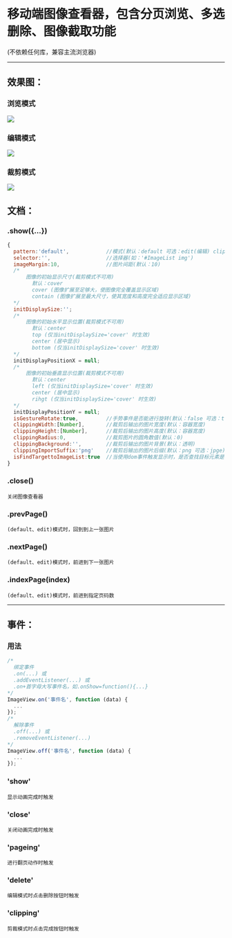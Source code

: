 # 移动端图像查看器，包含分页浏览、多选删除、图像截取功能
(不依赖任何库，兼容主流浏览器)

--------------------------------------
效果图：
--------------------------------------
### 浏览模式
![](https://github.com/i-yxs/ImageView/blob/master/example/gif/1.gif) 
### 编辑模式
![](https://github.com/i-yxs/ImageView/blob/master/example/gif/2.gif) 
### 裁剪模式
![](https://github.com/i-yxs/ImageView/blob/master/example/gif/3.gif) 

文档：
--------------------------------------
### .show({...}) 
```javascript
{
  pattern:'default',            //模式(默认：default 可选：edit(编辑) clipping(剪裁))
  selector:'',                  //选择器(如：'#ImageList img')
  imageMargin:10,               //图片间距(默认：10)
  /*
      图像的初始显示尺寸(裁剪模式不可用)
        默认：cover
        cover (图像扩展至足够大，使图像完全覆盖显示区域) 
        contain (图像扩展至最大尺寸，使其宽度和高度完全适应显示区域)
  */
  initDisplaySize:'';
  /*
      图像的初始水平显示位置(裁剪模式不可用)
        默认：center
        top (仅当initDisplaySize='cover' 时生效)
        center (居中显示)
        bottom (仅当initDisplaySize='cover' 时生效)
  */
  initDisplayPositionX = null;
  /*
      图像的初始垂直显示位置(裁剪模式不可用)
        默认：center
        left (仅当initDisplaySize='cover' 时生效)
        center (居中显示)
        rihgt (仅当initDisplaySize='cover' 时生效)
  */
  initDisplayPositionY = null;
  isGestureRotate:true,         //手势事件是否能进行旋转(默认：false 可选：true)
  clippingWidth:[Number],       //裁剪后输出的图片宽度(默认：容器宽度)
  clippingHeight:[Number],      //裁剪后输出的图片高度(默认：容器宽度)
  clippingRadius:0,             //裁剪图片的圆角数值(默认：0)
  clippingBackground:'',        //裁剪后输出的图片背景(默认：透明)
  clippingImportSuffix:'png'    //裁剪后输出的图片后缀(默认：png 可选：jpge)
  isFindTargettoImageList:true  //当使用dom事件触发显示时，是否查找目标元素是否存在于图片列表中(默认：true 可选：false)
}
```
### .close()
`关闭图像查看器`

### .prevPage()
`(default、edit)模式时，回到到上一张图片`

### .nextPage()
`(default、edit)模式时，前进到下一张图片`

### .indexPage(index)
`(default、edit)模式时，前进到指定页码数`

--------------------------------------
事件：
--------------------------------------
### 用法
```javascript
/*
  绑定事件
  .on(...) 或
  .addEventListener(...) 或
  .on+首字母大写事件名，如.onShow=function(){...}
*/
ImageView.on('事件名', function (data) {
  ...
});
/*
  解除事件
  .off(...) 或
  .removeEventListener(...)
*/
ImageView.off('事件名', function (data) {
  ...
});
```
### 'show'
`显示动画完成时触发`
### 'close'
`关闭动画完成时触发`
### 'pageing'
`进行翻页动作时触发`
### 'delete'
`编辑模式时点击删除按钮时触发`
### 'clipping'
`剪裁模式时点击完成按钮时触发`

